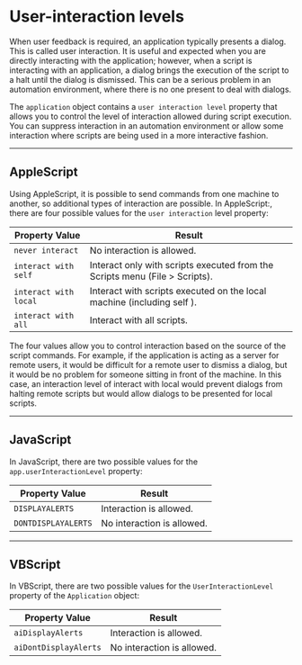 <a id="scripting-userinteractionlevels"></a>

# User-interaction levels

When user feedback is required, an application typically presents a dialog. This is called user interaction. It is useful and expected when you are directly interacting with the application; however, when a script is interacting with an application, a dialog brings the execution of the script to a halt until the dialog is dismissed. This can be a serious problem in an automation environment, where there is no one present to deal with dialogs.

The `application` object contains a `user interaction level` property that allows you to control the level of interaction allowed during script execution. You can suppress interaction in an automation environment or allow some interaction where scripts are being used in a more interactive fashion.

---

## AppleScript

Using AppleScript, it is possible to send commands from one machine to another, so additional types of interaction are possible. In AppleScript:, there are four possible values for the `user interaction` level property:

| Property Value        | Result                                                                      |
|-----------------------|-----------------------------------------------------------------------------|
| `never interact`      | No interaction is allowed.                                                  |
| `interact with self`  | Interact only with scripts executed from the Scripts menu (File > Scripts). |
| `interact with local` | Interact with scripts executed on the local machine (including self ).      |
| `interact with all`   | Interact with all scripts.                                                  |

The four values allow you to control interaction based on the source of the script commands. For example, if the application is acting as a server for remote users, it would be difficult for a remote user to dismiss a dialog, but it would be no problem for someone sitting in front of the machine. In this case, an interaction level of interact with local would prevent dialogs from halting remote scripts but would allow dialogs to be presented for local scripts.

---

## JavaScript

In JavaScript, there are two possible values for the `app.userInteractionLevel` property:

| Property Value      | Result                     |
|---------------------|----------------------------|
| `DISPLAYALERTS`     | Interaction is allowed.    |
| `DONTDISPLAYALERTS` | No interaction is allowed. |

---

## VBScript

In VBScript, there are two possible values for the `UserInteractionLevel` property of the `Application` object:

| Property Value        | Result                     |
|-----------------------|----------------------------|
| `aiDisplayAlerts`     | Interaction is allowed.    |
| `aiDontDisplayAlerts` | No interaction is allowed. |
